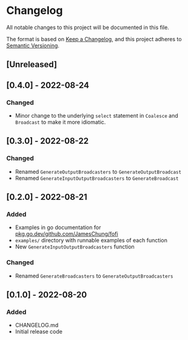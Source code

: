 # Changelog
All notable changes to this project will be documented in this file.

The format is based on [Keep a Changelog](https://keepachangelog.com/en/1.0.0/),
and this project adheres to [Semantic Versioning](https://semver.org/spec/v2.0.0.html).

## [Unreleased]

## [0.4.0] - 2022-08-24
### Changed
- Minor change to the underlying `select` statement in `Coalesce` and `Broadcast` to make it more idiomatic.

## [0.3.0] - 2022-08-22
### Changed
- Renamed `GenerateOutputBroadcasters` to `GenerateOutputBroadcast`
- Renamed `GenerateInputOutputBroadcasters` to `GenerateBroadcast`

## [0.2.0] - 2022-08-21
### Added
- Examples in go documentation for [pkg.go.dev/github.com/JamesChung/fofi](https://pkg.go.dev/github.com/JamesChung/fofi)
- `examples/` directory with runnable examples of each function
- New `GenerateInputOutputBroadcasters` function

### Changed
- Renamed `GenerateBroadcasters` to `GenerateOutputBroadcasters`

## [0.1.0] - 2022-08-20
### Added
- CHANGELOG.md
- Initial release code
